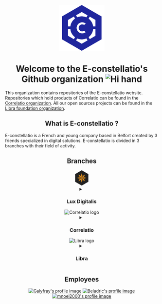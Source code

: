 <div align="center">
    <img src="https://github.com/E-constellatio/Resources/blob/master/icons/E-constellatio/E-constellatio.svg" alt="Logo" height="150px">
    <h1>
        Welcome to the E-constellatio's Github organization
    <img src="https://media.giphy.com/media/hvRJCLFzcasrR4ia7z/giphy.gif" alt="Hi hand" width="30px"/>
    </h1>
</div>

This organization contains repositories of the E-constellatio website. Repositories which hold products of Correlatio
can be found in the [Correlatio organization](https://github.com/Correlatio-company). All our open sources projects can
be found in the [Libra foundation organization](https://github.com/Libra-foundation).

<h2 align="center">
    What is E-constellatio ?
</h2>

<p>
    E-constellatio is a French and young company based in Belfort created by 3 friends specialized in digital solutions. E-constellatio is divided in 3 branches with their field of activity.
</p>

<h2 align="center">
    Branches
</h2>

<div align="center">
    <img src="https://github.com/E-constellatio/Resources/blob/master/icons/Lux%20digitalis/Lux_Digitalis.svg" alt="Lux digitalis logo" height="50"/>
    <details>
        <summary>
            <h3>
                Lux Digitalis
            </h3>
        </summary>
        <div align="left">
            <p>
                Lux Digitalis is the E-constellatio's branch which offer digital consulting and freelancing in web design, integration (front end and back end), AI and cloud infrastructure. Its strong experience in web development is showing through products offered by other E-constellatio branches. We provide skilled people who mastered plenty of technologies such as : 
            </p>
        </div>
        <a href="https://www.typescriptlang.org/">
            <img src="https://github.com/devicons/devicon/blob/master/icons/typescript/typescript-original.svg" alt="Typescript" height="50">
        </a>
        <a href="https://developer.mozilla.org/en-US/docs/Web/JavaScript">
            <img src="https://github.com/devicons/devicon/blob/master/icons/javascript/javascript-original.svg" alt="Javascript" height="50">
        </a>
        <a href="https://www.python.org/">
            <img src="https://github.com/devicons/devicon/blob/master/icons/python/python-original.svg" alt="Python" height="50">
        </a>
        <a href="https://www.djangoproject.com/">
            <img src="https://github.com/devicons/devicon/blob/master/icons/django/django-plain.svg" alt="Django" height="50">
        </a>
        <a href="https://fr.reactjs.org/">
            <img src="https://github.com/devicons/devicon/blob/master/icons/react/react-original.svg" alt="React Js" height="50">
        </a>
        <a href="https://vuejs.org/">
            <img src="https://github.com/devicons/devicon/blob/master/icons/vuejs/vuejs-original.svg" alt="Vue Js" height="50">
        </a>
        <a href="https://www.w3.org/html/">
            <img src="https://github.com/devicons/devicon/blob/master/icons/html5/html5-original.svg" alt="HTML" height="50">
        </a>
        <a href="https://www.w3.org/Style/CSS/Overview.en.html">
            <img src="https://github.com/devicons/devicon/blob/master/icons/css3/css3-original.svg" alt="CSS" height="50">
        </a>
        <a href="https://www.mysql.com/fr/">
            <img src="https://github.com/devicons/devicon/blob/master/icons/mysql/mysql-original.svg" alt="MySQL" height="50">
        </a>
        <a href="https://mui.com/">
            <img src="https://github.com/devicons/devicon/blob/master/icons/materialui/materialui-plain.svg" alt="Mui" height="50">
        </a>
        <a href="https://azure.microsoft.com/fr-fr">
            <img src="https://github.com/devicons/devicon/blob/master/icons/azure/azure-original.svg" alt="Azure" height="50">
        </a>
        <a href="https://www.terraform.io/">
            <img src="https://github.com/devicons/devicon/blob/master/icons/terraform/terraform-original.svg" alt="Terraform" height="50">
        </a>
        <a href="https://eslint.org/">
            <img src="https://github.com/devicons/devicon/blob/master/icons/eslint/eslint-original.svg" alt="ESLint" height="50">
        </a>
    </details>
</div>

<div align="center">
    <img src="https://avatars.githubusercontent.com/u/115875212?s=400&v=4" alt="Correlatio logo" height="50"/>
    <details>
        <summary>
            <h3>
                Correlatio
            </h3>
        </summary>
        <div align="left">
            <p>
                 Correlatio offer large amount of statistical computation and AI based indexes based on open data of French government and other open statistics foundation.
            </p>
        </div>
        <a href="">
            <img src="https://github.com/E-constellatio/Resources/blob/master/icons/Correlatio/Crimen/Crimen.svg" alt="Crimen logo" height="50">
        </a>
    </details>
</div>

<div align="center">
    <img src="https://avatars.githubusercontent.com/u/120605611?s=400&v=4" alt="Libra logo" height="50"/>
    <details>
        <summary>
            <h3>
                Libra
            </h3>
        </summary>
        <div align="left">
            <p>
                Libra offers abundant free and open digital solutions like softwares, websites, servers, templates etc. Open products :
            </p>
        </div>
        <a href="https://github.com/Libra-foundation/Collaboratio">
            <img src="https://github.com/E-constellatio/.github/blob/main/profile/resources/Collaboratio.svg" alt="Collaboratio logo" height="50">
        </a>
        <a href="https://github.com/Libra-foundation/react-template">
            <img src="https://github.com/E-constellatio/.github/blob/main/profile/resources/ReactTemplate.svg" alt="React template logo" height="50">
        </a>
        <a href="https://github.com/Libra-foundation/python-template">
            <img src="https://github.com/E-constellatio/.github/blob/main/profile/resources/PythonTemplate.svg" alt="Python template logo" height="50">
        </a>
    </details>
</div>

<h2 align="center">
    Employees
</h2>

<div align="center">
    <a href="https://github.com/galyfray">
        <img src="https://avatars.githubusercontent.com/u/37240229?v=4" alt="Galyfray's profile image" height="50">
    </a>
    <a href="https://github.com/Beladric">
        <img src="https://avatars.githubusercontent.com/u/37240228?v=4" alt="Beladric's profile image" height="50">
    </a>
    <a href="https://github.com/mnoel2000">
        <img src="https://avatars.githubusercontent.com/u/95273889?v=4" alt="mnoel2000's profile image" height="50"> 
    </a>
</div>